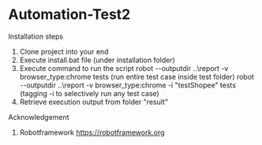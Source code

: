 # Automation-Test2
Installation steps
1) Clone project into your end
2) Execute install.bat file (under installation folder)
3) Execute command to run the script
   robot --outputdir ..\report -v browser_type:chrome  tests   (run entire test case inside test folder)
   robot --outputdir ..\report -v browser_type:chrome -i "testShopee"  tests   (tagging -i to selectively run any test case)
4) Retrieve execution output from folder "result"

Acknowledgement
1) Robotframework https://robotframework.org
